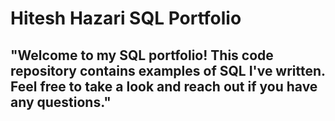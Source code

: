 # Hitesh Hazari SQL Portfolio

## "Welcome to my SQL portfolio! This code repository contains examples of SQL I've written. Feel free to take a look and reach out if you have any questions."
